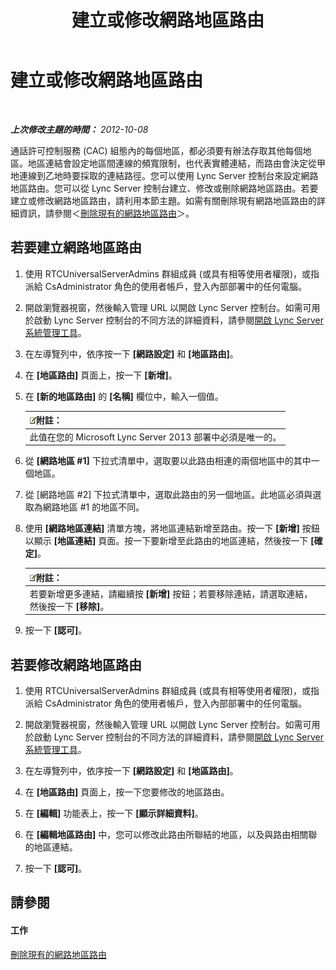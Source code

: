 ﻿---
title: 建立或修改網路地區路由
TOCTitle: 建立或修改網路地區路由
ms:assetid: 76993daa-76c2-4cec-8363-de8aebef0145
ms:mtpsurl: https://technet.microsoft.com/zh-tw/library/Gg521016(v=OCS.15)
ms:contentKeyID: 49291359
ms.date: 08/10/2015
mtps_version: v=OCS.15
ms.translationtype: HT
---

# 建立或修改網路地區路由

 

_**上次修改主題的時間：** 2012-10-08_

通話許可控制服務 (CAC) 組態內的每個地區，都必須要有辦法存取其他每個地區。地區連結會設定地區間連線的頻寬限制，也代表實體連結，而路由會決定從甲地連線到乙地時要採取的連結路徑。您可以使用 Lync Server 控制台來設定網路地區路由。您可以從 Lync Server 控制台建立、修改或刪除網路地區路由。若要建立或修改網路地區路由，請利用本節主題。如需有關刪除現有網路地區路由的詳細資訊，請參閱＜[刪除現有的網路地區路由](lync-server-2013-deleting-existing-network-region-routes.md)＞。

## 若要建立網路地區路由

1.  使用 RTCUniversalServerAdmins 群組成員 (或具有相等使用者權限)，或指派給 CsAdministrator 角色的使用者帳戶，登入內部部署中的任何電腦。

2.  開啟瀏覽器視窗，然後輸入管理 URL 以開啟 Lync Server 控制台。如需可用於啟動 Lync Server 控制台的不同方法的詳細資料，請參閱[開啟 Lync Server 系統管理工具](lync-server-2013-open-lync-server-administrative-tools.md)。

3.  在左導覽列中，依序按一下 **\[網路設定\]** 和 **\[地區路由\]**。

4.  在 **\[地區路由\]** 頁面上，按一下 **\[新增\]**。

5.  在 **\[新的地區路由\]** 的 **\[名稱\]** 欄位中，輸入一個值。
    
    <table>
    <thead>
    <tr class="header">
    <th><img src="images/Gg398811.note(OCS.15).gif" title="note" alt="note" />附註：</th>
    </tr>
    </thead>
    <tbody>
    <tr class="odd">
    <td>此值在您的 Microsoft Lync Server 2013 部署中必須是唯一的。</td>
    </tr>
    </tbody>
    </table>


6.  從 **\[網路地區 \#1\]** 下拉式清單中，選取要以此路由相連的兩個地區中的其中一個地區。

7.  從 \[網路地區 \#2\] 下拉式清單中，選取此路由的另一個地區。此地區必須與選取為網路地區 \#1 的地區不同。

8.  使用 **\[網路地區連結\]** 清單方塊，將地區連結新增至路由。按一下 **\[新增\]** 按鈕以顯示 **\[地區連結\]** 頁面。按一下要新增至此路由的地區連結，然後按一下 **\[確定\]**。
    
    <table>
    <thead>
    <tr class="header">
    <th><img src="images/Gg398811.note(OCS.15).gif" title="note" alt="note" />附註：</th>
    </tr>
    </thead>
    <tbody>
    <tr class="odd">
    <td>若要新增更多連結，請繼續按 <strong>[新增]</strong> 按鈕；若要移除連結，請選取連結，然後按一下 <strong>[移除]</strong>。</td>
    </tr>
    </tbody>
    </table>


9.  按一下 **\[認可\]**。

## 若要修改網路地區路由

1.  使用 RTCUniversalServerAdmins 群組成員 (或具有相等使用者權限)，或指派給 CsAdministrator 角色的使用者帳戶，登入內部部署中的任何電腦。

2.  開啟瀏覽器視窗，然後輸入管理 URL 以開啟 Lync Server 控制台。如需可用於啟動 Lync Server 控制台的不同方法的詳細資料，請參閱[開啟 Lync Server 系統管理工具](lync-server-2013-open-lync-server-administrative-tools.md)。

3.  在左導覽列中，依序按一下 **\[網路設定\]** 和 **\[地區路由\]**。

4.  在 **\[地區路由\]** 頁面上，按一下您要修改的地區路由。

5.  在 **\[編輯\]** 功能表上，按一下 **\[顯示詳細資料\]**。

6.  在 **\[編輯地區路由\]** 中，您可以修改此路由所聯結的地區，以及與路由相關聯的地區連結。

7.  按一下 **\[認可\]**。

## 請參閱

#### 工作

[刪除現有的網路地區路由](lync-server-2013-deleting-existing-network-region-routes.md)


